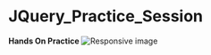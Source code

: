 # JQuery_Practice_Session
<b>Hands On Practice</b>
<img src="https://th.bing.com/th/id/OIP.3W0Vhz02wBXmrDBhuuvo_QHaHa?rs=1&pid=ImgDetMain" class="img-fluid" alt="Responsive image">
